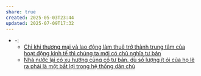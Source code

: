 ```yaml
---
share: true
created: 2025-05-03T23:44
updated: 2025-07-09T17:32
---
```

- \-: 
    - [Chỉ khi thương mại và lao động làm thuê trở thành trung tâm của hoạt động kinh tế thì chúng ta mới có chủ nghĩa tư bản](../%C4%90%E1%BA%A1o%20%C4%91%E1%BB%A9c,%20ph%C3%A1p%20lu%E1%BA%ADt.%20Kinh%20t%E1%BA%BF%20ch%C3%ADnh%20tr%E1%BB%8B/Ch%E1%BB%A7%20ngh%C4%A9a%20t%C6%B0%20b%E1%BA%A3n,%20t%C3%A2n%20t%E1%BB%B1%20do/Ch%E1%BB%89%20khi%20th%C6%B0%C6%A1ng%20m%E1%BA%A1i%20v%C3%A0%20lao%20%C4%91%E1%BB%99ng%20l%C3%A0m%20thu%C3%AA%20tr%E1%BB%9F%20th%C3%A0nh%20trung%20t%C3%A2m%20c%E1%BB%A7a%20ho%E1%BA%A1t%20%C4%91%E1%BB%99ng%20kinh%20t%E1%BA%BF%20th%C3%AC%20ch%C3%BAng%20ta%20m%E1%BB%9Bi%20c%C3%B3%20ch%E1%BB%A7%20ngh%C4%A9a%20t%C6%B0%20b%E1%BA%A3n.md)
    - [Nhà nước lại có xu hướng củng cố tư bản, dù số lượng ít ỏi của họ lẽ ra phải là một bất lợi trong hệ thống dân chủ](../%C4%90%E1%BA%A1o%20%C4%91%E1%BB%A9c,%20ph%C3%A1p%20lu%E1%BA%ADt.%20Kinh%20t%E1%BA%BF%20ch%C3%ADnh%20tr%E1%BB%8B/Ch%E1%BB%A7%20ngh%C4%A9a%20t%C6%B0%20b%E1%BA%A3n,%20t%C3%A2n%20t%E1%BB%B1%20do/Nh%C3%A0%20n%C6%B0%E1%BB%9Bc%20l%E1%BA%A1i%20c%C3%B3%20xu%20h%C6%B0%E1%BB%9Bng%20c%E1%BB%A7ng%20c%E1%BB%91%20t%C6%B0%20b%E1%BA%A3n,%20d%C3%B9%20s%E1%BB%91%20l%C6%B0%E1%BB%A3ng%20%C3%ADt%20%E1%BB%8Fi%20c%E1%BB%A7a%20h%E1%BB%8D%20l%E1%BA%BD%20ra%20ph%E1%BA%A3i%20l%C3%A0%20m%E1%BB%99t%20b%E1%BA%A5t%20l%E1%BB%A3i%20trong%20h%E1%BB%87%20th%E1%BB%91ng%20d%C3%A2n%20ch%E1%BB%A7.md)


